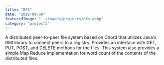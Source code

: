 ```yaml
---
title: "DFS"
date: "2019-09-09"
featuredImage: "../images/projects/dfs.webp"
category: "projects"
---
```

A distributed peer-to-peer file system based on Chord that utilizes Java's RMI library to connect peers to a registry. Provides an interface with GET, PUT, POST, and DELETE methods for the files. This system also provides a simple Map Reduce implementation for word count of the contents of the distributed files.